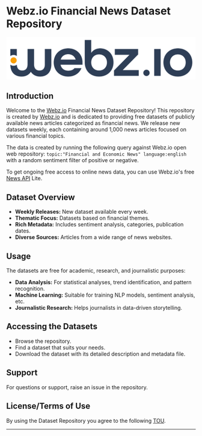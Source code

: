 # Webz.io Financial News Dataset Repository

![webz.io Logo ](https://github.com/Webhose/free-news-datasets/blob/master/webz_logo.png)

## Introduction

Welcome to the [Webz.io](https://webz.io) Financial News Dataset Repository! This repository is created by [Webz.io](https://webz.io) and is dedicated to providing free datasets of publicly available news articles categorized as financial news. We release new datasets weekly, each containing around 1,000 news articles focused on various financial topics.

The data is created by running the following query against Webz.io open web repository:  ```topic:"Financial and Economic News" language:english``` with a random sentiment filter of positive or negative. 


To get ongoing free access to online news data, you can use Webz.io's free [News API](https://webz.io/products/news-api#lite) Lite. 

## Dataset Overview

- **Weekly Releases:** New dataset available every week.
- **Thematic Focus:** Datasets based on financial themes.
- **Rich Metadata:** Includes sentiment analysis, categories, publication dates.
- **Diverse Sources:** Articles from a wide range of news websites.

## Usage

The datasets are free for academic, research, and journalistic purposes:

- **Data Analysis:** For statistical analyses, trend identification, and pattern recognition.
- **Machine Learning:** Suitable for training NLP models, sentiment analysis, etc.
- **Journalistic Research:** Helps journalists in data-driven storytelling.

## Accessing the Datasets

- Browse the repository.
- Find a dataset that suits your needs.
- Download the dataset with its detailed description and metadata file.


## Support

For questions or support, raise an issue in the repository.

## License/Terms of Use 

By using the Dataset Repository you agree to the following [TOU](https://github.com/Webhose/free-news-datasets/blob/master/tou.MD).


---

